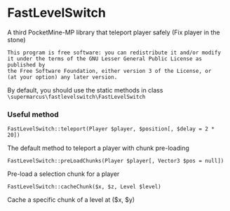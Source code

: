 # FastLevelSwitch
A third PocketMine-MP library that teleport player safely (Fix player in the stone)

    This program is free software: you can redistribute it and/or modify
    it under the terms of the GNU Lesser General Public License as published by
    the Free Software Foundation, either version 3 of the License, or
    (at your option) any later version.

By default, you should use the static methods in class `\supermarcus\fastlevelswitch\FastLevelSwitch`

### Useful method
`FastLevelSwitch::teleport(Player $player, $position[, $delay = 2 * 20])`

The default method to teleport a player with chunk pre-loading

`FastLevelSwitch::preLoadChunks(Player $player[, Vector3 $pos = null])`

Pre-load a selection chunk for a player

`FastLevelSwitch::cacheChunk($x, $z, Level $level)`

Cache a specific chunk of a level at ($x, $y)
